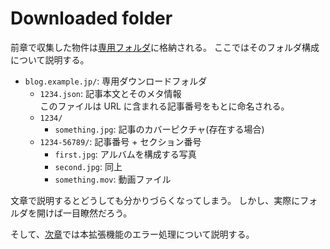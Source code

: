 # Downloaded folder

前章で収集した物件は[専用フォルダ](./Usage.md#step-0)に格納される。
ここではそのフォルダ構成について説明する。

- `blog.example.jp/`: 専用ダウンロードフォルダ
    - `1234.json`: 記事本文とそのメタ情報  
      このファイルは URL に含まれる記事番号をもとに命名される。
    - `1234/`
        - `something.jpg`: 記事のカバーピクチャ(存在する場合)
    - `1234-56789/`: 記事番号 + セクション番号
        - `first.jpg`: アルバムを構成する写真
        - `second.jpg`: 同上
        - `something.mov`: 動画ファイル

文章で説明するとどうしても分かりづらくなってしまう。
しかし、実際にフォルダを開けば一目瞭然だろう。

そして、[次章](./Errors.md)では本拡張機能のエラー処理について説明する。
